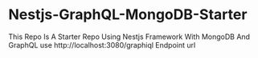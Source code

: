 # Nestjs-GraphQL-MongoDB-Starter
This Repo Is A Starter Repo Using Nestjs Framework With MongoDB And GraphQL use http://localhost:3080/graphiql Endpoint url 
